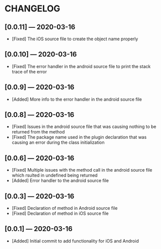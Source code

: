 # CHANGELOG

## [0.0.11] &mdash; 2020-03-16
- [Fixed] The iOS source file to create the object name properly

## [0.0.10] &mdash; 2020-03-16
- [Fixed] The error handler in the android source file to print the stack trace of the error

## [0.0.9] &mdash; 2020-03-16
- [Added] More info to the error handler in the android source file

## [0.0.8] &mdash; 2020-03-16
- [Fixed] Issues in the android source file that was causing nothing to be returned from the method
- [Fixed] The package name used in the plugin declaration that was causing an error during the class initialization

## [0.0.6] &mdash; 2020-03-16
- [Fixed] Multiple issues with the method call in the android source file which rsulted in undefined being returned
- [Added] Error handler to the android source file

## [0.0.3] &mdash; 2020-03-16
- [Fixed] Declaration of method in Android source file
- [Fixed] Declaration of method in iOS source file

## [0.0.1] &mdash; 2020-03-16
- [Added] Initial commit to add functionality for iOS and Android
